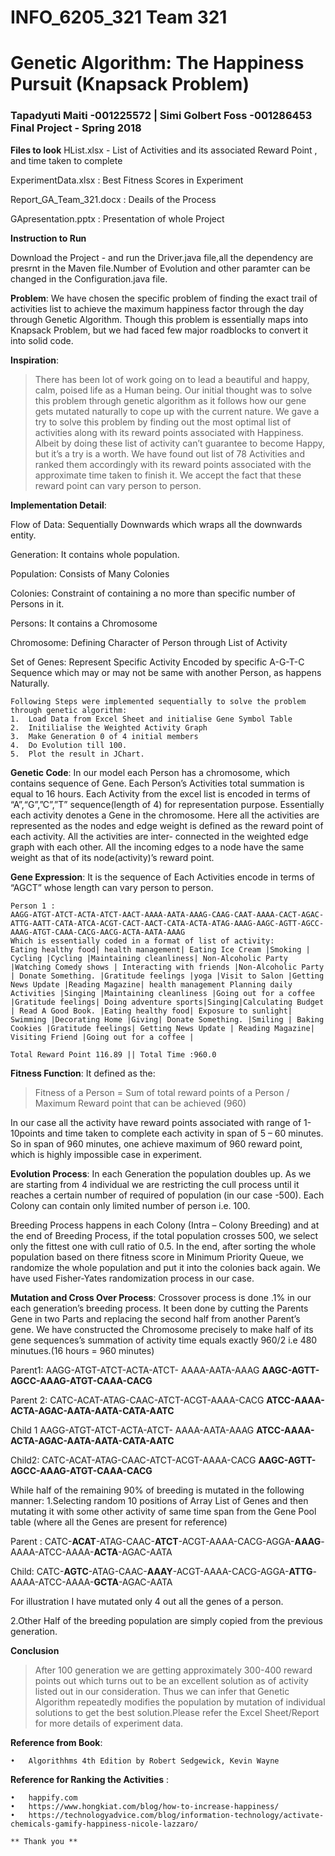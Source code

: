 # INFO_6205_321 Team 321  
# Genetic Algorithm: The Happiness Pursuit (Knapsack Problem)
### Tapadyuti Maiti -001225572 | Simi Golbert Foss -001286453  Final Project - Spring 2018
**Files to look**
HList.xlsx - List of Activities and its associated Reward Point , and time taken to complete 

ExperimentData.xlsx : Best Fitness Scores in Experiment

Report_GA_Team_321.docx : Deails of the Process 

GApresentation.pptx : Presentation of whole Project

**Instruction to Run**

Download the Project - and run the Driver.java file,all the dependency are presrnt in the Maven file.Number of Evolution and other paramter can be changed in the Configuration.java file. 

**Problem**: 
We have chosen the specific problem of finding the exact trail of activities list to achieve the maximum happiness factor through the day through Genetic Algorithm. Though this problem is essentially maps into Knapsack Problem, but we had faced few major roadblocks to convert it into solid code. 

**Inspiration**: 
>There has been lot of work going on to lead a beautiful and happy, calm, poised life as a Human being. Our initial thought was to solve this problem through genetic algorithm as it follows how our gene gets mutated naturally to cope up with the current nature. We gave a try to solve this problem by finding out the most optimal list of activities along with its reward points associated with Happiness. Albeit by doing these list of activity can’t guarantee to become Happy, but it’s a try is a worth. 
We have found out list of 78 Activities and ranked them accordingly with its reward points associated with the approximate time taken to finish it. We accept the fact that these reward point can vary person to person.

**Implementation Detail**: 

Flow of Data: Sequentially Downwards which wraps all the downwards entity.

Generation: It contains whole population.

Population: Consists of Many Colonies 

Colonies: Constraint of containing a no more than specific number of Persons in it.

Persons: It contains a Chromosome 

Chromosome: Defining Character of Person through List of Activity

Set of Genes: Represent Specific Activity Encoded by specific A-G-T-C Sequence which may or may not be same with another Person, as happens Naturally.

```
Following Steps were implemented sequentially to solve the problem through genetic algorithm: 
1.	Load Data from Excel Sheet and initialise Gene Symbol Table
2.	Initilialise the Weighted Activity Graph
3.	Make Generation 0 of 4 initial members
4.	Do Evolution till 100.
5.	Plot the result in JChart.
```
**Genetic Code**: 
In our model each Person has a chromosome, which contains sequence of Gene. Each Person’s Activities total summation is equal to 16 hours. Each Activity from the excel list is encoded in terms of “A”,“G”,”C”,”T” sequence(length of 4) for representation purpose. Essentially each activity denotes a Gene in the chromosome. Here all the activities are represented as the nodes and edge weight is defined as the reward point of each activity. All the activities are inter- connected in the weighted edge graph with each other.
All the incoming edges to a node have the same weight as that of its node(activity)’s reward point.

**Gene Expression**:
It is the sequence of Each Activities encode in terms of “AGCT” whose length can vary person to person.
```
Person 1 : 
AAGG-ATGT-ATCT-ACTA-ATCT-AACT-AAAA-AATA-AAAG-CAAG-CAAT-AAAA-CACT-AGAC-ATTG-AATT-CATA-ATCA-ACGT-CACT-AACT-CATA-ACTA-ATAG-AAAG-AAGC-AGTT-AGCC-AAAG-ATGT-CAAA-CACG-AACG-ACTA-AATA-AAAG
Which is essentially coded in a format of list of activity: 
Eating healthy food| health management| Eating Ice Cream |Smoking | Cycling |Cycling |Maintaining cleanliness| Non-Alcoholic Party |Watching Comedy shows | Interacting with friends |Non-Alcoholic Party | Donate Something. |Gratitude feelings |yoga |Visit to Salon |Getting News Update |Reading Magazine| health management Planning daily Activities |Singing |Maintaining cleanliness |Going out for a coffee |Gratitude feelings| Doing adventure sports|Singing|Calculating Budget | Read A Good Book. |Eating healthy food| Exposure to sunlight| Swimming |Decorating Home |Giving| Donate Something. |Smiling | Baking Cookies |Gratitude feelings| Getting News Update | Reading Magazine| Visiting Friend |Going out for a coffee |

Total Reward Point 116.89 || Total Time :960.0
```
**Fitness Function**:
It defined as the:
>Fitness of a Person    =        Sum of total reward points of a Person  /   Maximum Reward point that can be achieved (960)       
                                      
In our case all the activity have reward points associated with range of 1-10points and time taken to complete each activity in span of 5 – 60 minutes. So in span of 960 minutes, one achieve maximum of 960 reward point, which is highly impossible case in experiment.   

**Evolution Process**: 
In each Generation the population doubles up. As we are starting from 4 individual we are restricting the cull process until it reaches a certain number of required of population (in our case -500).
Each Colony can contain only limited number of person i.e. 100.

Breeding Process happens in each Colony (Intra – Colony Breeding) and at the end of Breeding Process, if the total population crosses 500, we select only the fittest one with cull ratio of 0.5.
In the end, after sorting the whole population based on there fitness score in Minimum Priority Queue, we randomize the whole population and put it into the colonies back again. We have used Fisher-Yates randomization process in our case. 

**Mutation and Cross Over Process**:
Crossover process is done .1% in our each generation’s breeding process. It been done by cutting the Parents Gene in two Parts and replacing the second half from another Parent’s gene.
We have constructed the Chromosome precisely to make half of its  gene sequences’s summation of activity time  equals exactly 960/2 i.e 480 minutues.(16 hours = 960 minutes)

Parent1: 
AAGG-ATGT-ATCT-ACTA-ATCT- AAAA-AATA-AAAG	**AAGC-AGTT-AGCC-AAAG-ATGT-CAAA-CACG**
 
Parent 2: 
CATC-ACAT-ATAG-CAAC-ATCT-ACGT-AAAA-CACG	**ATCC-AAAA-ACTA-AGAC-AATA-AATA-CATA-AATC**

Child 1
AAGG-ATGT-ATCT-ACTA-ATCT- AAAA-AATA-AAAG	**ATCC-AAAA-ACTA-AGAC-AATA-AATA-CATA-AATC**

Child2:
CATC-ACAT-ATAG-CAAC-ATCT-ACGT-AAAA-CACG	**AAGC-AGTT-AGCC-AAAG-ATGT-CAAA-CACG**

While half of the remaining 90% of breeding is mutated in the following manner: 
1.Selecting random 10 positions of Array List of Genes and then mutating it with some other activity of same time span from the Gene Pool table (where all the Genes are present for reference) 



Parent : 
CATC-**ACAT**-ATAG-CAAC-**ATCT**-ACGT-AAAA-CACG-AGGA-**AAAG**-AAAA-ATCC-AAAA-**ACTA**-AGAC-AATA

 Child:
CATC-**AGTC**-ATAG-CAAC-**AAAY**-ACGT-AAAA-CACG-AGGA-**ATTG**-AAAA-ATCC-AAAA-**GCTA**-AGAC-AATA

For illustration I have mutated only 4 out all the genes of a person. 

2.Other Half of the breeding population are simply copied from the previous generation. 

**Conclusion**

>After 100 generation we are getting approximately 300-400 reward points out which turns out to be an excellent solution as of activity listed out in our consideration. Thus we can infer that Genetic Algorithm repeatedly modifies the population by mutation of individual solutions to get the best solution.Please refer the Excel Sheet/Report for more details of experiment data.

**Reference from Book**: 
```
•	Algorithhms 4th Edition by Robert Sedgewick, Kevin Wayne
```
**Reference for Ranking the Activities** : 
```
•	happify.com
•	https://www.hongkiat.com/blog/how-to-increase-happiness/
•	https://technologyadvice.com/blog/information-technology/activate-chemicals-gamify-happiness-nicole-lazzaro/
```
```
** Thank you **
```

